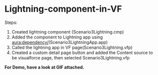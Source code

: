 # Lightning-component-in-VF

Steps: 
1. Created lightning component (Scenario3Lightning.cmp)
2. Added the component to Lightning app using <aura:dependency/>(Scenario3LightningApp.app)
3. Called the lightning app in VF page(Scenario3Lightning.vfp)
4. Created a custom detail page button and added the Content source to be visualforce page, then selected Scenario3Lightning.vfp

**For Demo, have a look at GIF attached.**
